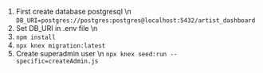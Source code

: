 1. First create database postgresql \n
```DB_URI=postgres://postgres:postgres@localhost:5432/artist_dashboard```
2. Set DB_URI in .env file \n
3. ``` npm install ```
4. ``` npx knex migration:latest ```
5. Create superadmin user \n
``` npx knex seed:run --specific=createAdmin.js ```
